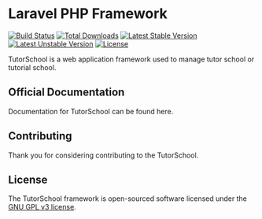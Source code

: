 # Laravel PHP Framework

[![Build Status](https://travis-ci.org/laravel/framework.svg)](https://travis-ci.org/soap/TutorSchool)
[![Total Downloads](https://poser.pugx.org/laravel/framework/d/total.svg)](https://packagist.org/packages/soap/TutorSchool)
[![Latest Stable Version](https://poser.pugx.org/laravel/framework/v/stable.svg)](https://packagist.org/packages/soap/TutorSchool)
[![Latest Unstable Version](https://poser.pugx.org/laravel/framework/v/unstable.svg)](https://packagist.org/packages/soap/TutorSchoolk)
[![License](https://poser.pugx.org/laravel/framework/license.svg)](https://packagist.org/packages/soap/TutorSchool)

TutorSchool is a web application framework used to manage tutor school or tutorial school. 

## Official Documentation

Documentation for TutorSchool can be found here.

## Contributing

Thank you for considering contributing to the TutorSchool.


## License

The TutorSchool framework is open-sourced software licensed under the [GNU GPL v3 license](http://opensource.org/licenses/GNUGPLv3).
